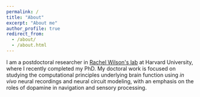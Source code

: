 ```yaml
---
permalink: /
title: "About"
excerpt: "About me"
author_profile: true
redirect_from: 
  - /about/
  - /about.html
---
```


I am a postdoctoral researcher in [Rachel Wilson's lab](http://wilson.hms.harvard.edu/) at Harvard University, where I recently completed my PhD. My doctoral work is focused on studying the computational principles underlying brain function using *in vivo* neural recordings and neural circuit modeling, with an emphasis on the roles of dopamine in navigation and sensory processing.
